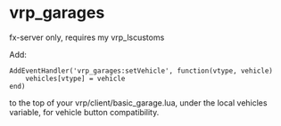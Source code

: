 # vrp_garages
fx-server only, requires my vrp_lscustoms

Add:
```
AddEventHandler('vrp_garages:setVehicle', function(vtype, vehicle)
	vehicles[vtype] = vehicle
end)
```
to the top of your vrp/client/basic_garage.lua, under the local vehicles variable, for vehicle button compatibility.

